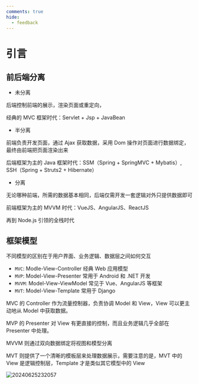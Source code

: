 ```yaml
---
comments: true
hide:
  - feedback
---
```


# 引言

## 前后端分离

- 未分离

后端控制前端的展示，渲染页面或重定向，

经典的 MVC 框架时代：Servlet + Jsp + JavaBean

- 半分离

前端负责开发页面，通过 Ajax 获取数据，采用 Dom 操作对页面进行数据绑定，最终由前端把页面渲染出来

后端框架为主的 Java 框架时代：SSM（Spring + SpringMVC + Mybatis）, SSH（Spring + Struts2 + Hibernate）

- 分离

无论哪种前端，所需的数据基本相同，后端仅需开发一套逻辑对外只提供数据即可

前端框架为主的 MVVM 时代：VueJS、AngularJS、ReactJS

再到 Node.js 引领的全栈时代

## 框架模型

不同模型的区别在于用户界面、业务逻辑、数据层之间如何交互

- `MVC`: Modle-View-Controller 经典 Web 应用模型
- `MVP`: Model-View-Presenter 常用于 Android 和 .NET 开发
- `MVVM`: Model-View-ViewModel 常见于 Vue、AngularJS 等框架
- `MVT`: Model-View-Template 常用于 Django

MVC 的 Controller 作为流量控制器，负责协调 Model 和 View，View 可以更主动地从 Model 中获取数据。

MVP 的 Presenter 对 View 有更直接的控制，而且业务逻辑几乎全部在 Presenter 中处理。

MVVM 则通过双向数据绑定将视图和模型分离

MVT 则提供了一个清晰的模板层来处理数据展示，需要注意的是，MVT 中的 View 是逻辑控制层，Template 才是类似其它模型中的 View

![20240625232057](https://image.zuoright.com/20240625232057.png)
